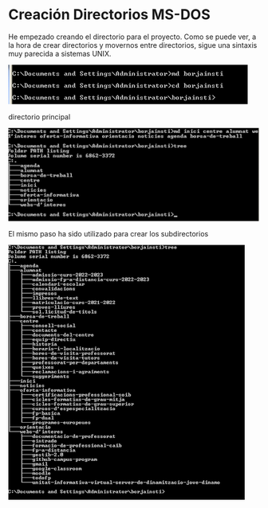 # Creación Directorios MS-DOS
He empezado creando el directorio para el proyecto. 
Como se puede ver,  a la hora de crear directorios y movernos entre directorios, sigue una sintaxis muy parecida a sistemas UNIX.


![Creación de la estructura principal](https://github.com/abascunana/MSDOSESTRUCTURA/blob/master/1.png)

directorio principal

![Directorios creados](https://github.com/abascunana/MSDOSESTRUCTURA/blob/master/2.png)

El mismo paso ha sido utilizado para crear los subdirectorios

![Resultado Final](https://github.com/abascunana/MSDOSESTRUCTURA/blob/master/3.png)
